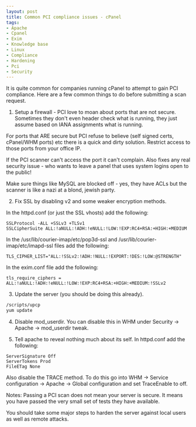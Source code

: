 ```yaml
---
layout: post
title: Common PCI compliance issues - cPanel
tags:
- Apache
- Cpanel
- Exim
- Knowledge base
- Linux
- Compliance
- Hardening
- Pci
- Security
---
```


It is quite common for companies running cPanel to attempt to gain PCI compliance. Here are a few common things to do before submitting a scan request.

1) Setup a firewall - PCI love to moan about ports that are not secure. Sometimes they don't even header check what is running, they just assume based on IANA assignments what is running.

For ports that ARE secure but PCI refuse to believe (self signed certs, cPanel/WHM ports) etc there is a quick and dirty solution. Restrict access to those ports from your office IP.

If the PCI scanner can't access the port it can't complain. Also fixes any real security issue - who wants to leave a panel that uses system logins open to the public!

Make sure things like MySQL are blocked off - yes, they have ACLs but the scanner is like a nazi at a blond, jewish party.

2) Fix SSL by disabling v2 and some weaker encryption methods.

In the httpd.conf (or just the SSL vhosts) add the following:

```text
SSLProtocol -ALL +SSLv3 +TLSv1
SSLCipherSuite ALL:!aNULL:!ADH:!eNULL:!LOW:!EXP:RC4+RSA:+HIGH:+MEDIUM
```

In the /usr/lib/courier-imap/etc/pop3d-ssl and /usr/lib/courier-imap/etc/imapd-ssl files add the following:

```text
TLS_CIPHER_LIST="ALL:!SSLv2:!ADH:!NULL:!EXPORT:!DES:!LOW:@STRENGTH"
```

In the exim.conf file add the following:

```text
tls_require_ciphers = ALL:!aNULL:!ADH:!eNULL:!LOW:!EXP:RC4+RSA:+HIGH:+MEDIUM:!SSLv2
```

3) Update the server (you should be doing this already).

```bash
/scripts/upcp
yum update
```

4) Disable mod_userdir.
You can disable this in WHM under Security -> Apache -> mod_userdir tweak.

5) Tell apache to reveal nothing much about its self. In httpd.conf add the following:

```text
ServerSignature Off
ServerTokens Prod
FileETag None
```

Also disable the TRACE method. To do this go into WHM -> Service configuration -> Apache -> Global configuration and set TraceEnable to off.

Notes:
Passing a PCI scan does not mean your server is secure. It means you have passed the very small set of tests they have available.

You should take some major steps to harden the server against local users as well as remote attacks.
